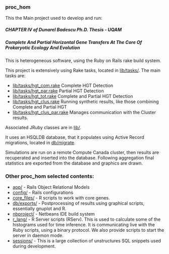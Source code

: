 ### proc_hom

This the Main project used to develop and run:

##### CHAPTER IV of Dunarel Badescu Ph.D. Thesis - UQAM 
##### Complete And Partial Horizontal Gene Transfers At The Core Of Prokaryotic Ecology And Evolution

This is heterogeneous software, using the Ruby on Rails rake build system. 

This project is extensively using Rake tasks, located in [lib/tasks/](lib/tasks/).
The main tasks are:
- [lib/tasks/hgt_com.rake](lib/tasks/hgt_com.rake) Complete HGT Detection
- [lib/tasks/hgt_par.rake](lib/tasks/hgt_par.rake) Partial HGT Detection
- [lib/tasks/hgt_tot.rake](lib/tasks/hgt_tot.rake) Complete and Partial HGT Detection
- [lib/tasks/hgt_clus.rake](lib/tasks/hgt_clus.rake) Running synthetic results, like those combining Complete and Partial HGT
- [lib/tasks/hgt_clus_par.rake](lib/tasks/hgt_clus_par.rake) Manages communication with the Cluster results.

Associated JRuby classes are in [lib/](lib/).

It uses an HSQLDB database, that it populates using Active Record migrations, located in [db/migrate](db/migrate).

Simulations are run on a remote Compute Canada cluster, then results are recuperated and inserted into the database.
Following aggregation final statistics are exported from the database and graphics are drawn.

### Other proc_hom selected contents:

  * [app/](app/) - Rails Object Relational Models
  * [config/](config/) - Rails configurations
  * [core_files/](core_files/) - R scripts to work with core genes.
  * [db/exports/](db/exports/) - Postprocessing of results using graphical scripts, essentially gnuplot and R.
  * [nbproject/](nbproject/) - Netbeans IDE build system
  * [r_lang/](r_lang/) - R Server scripts (RServ). This is used to calculate some of the histograms used for time inference. 
  It is communicating live with the Ruby scripts, using a binary protocol. We also provide scripts to start the server in daemon mode.
  * [sessions/](sessions/) - This is a large collection of unstructures SQL snippets used during development.
  
  
  
